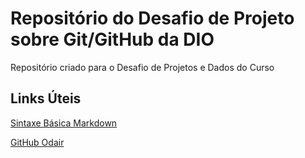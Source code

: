 # Repositório do Desafio de Projeto sobre Git/GitHub da DIO
Repositório criado para o Desafio de Projetos e Dados do Curso

## Links Úteis
[Sintaxe Básica Markdown](https://www.markdownguide.org/basic-syntax/)

[GitHub Odair](https://github.com/OdairPanizziJunior)
